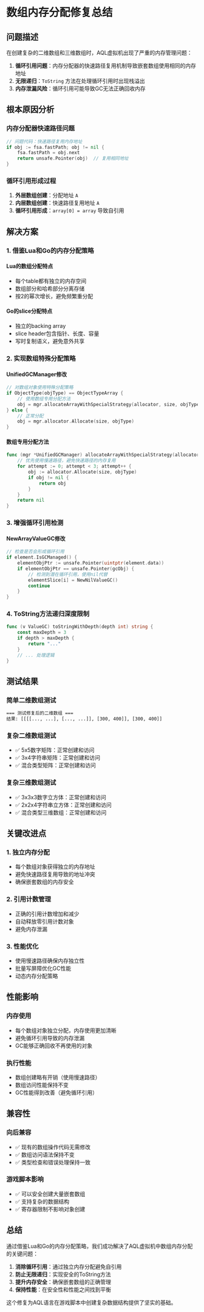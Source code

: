 # 数组内存分配修复总结

## 问题描述

在创建复杂的二维数组和三维数组时，AQL虚拟机出现了严重的内存管理问题：

1. **循环引用问题**：内存分配器的快速路径复用机制导致嵌套数组使用相同的内存地址
2. **无限递归**：`ToString` 方法在处理循环引用时出现栈溢出
3. **内存泄漏风险**：循环引用可能导致GC无法正确回收内存

## 根本原因分析

### 内存分配器快速路径问题

```go
// 问题代码：快速路径复用内存地址
if obj := fsa.fastPath; obj != nil {
    fsa.fastPath = obj.next
    return unsafe.Pointer(obj)  // 复用相同地址
}
```

### 循环引用形成过程

1. **外层数组创建**：分配地址 `A`
2. **内层数组创建**：快速路径复用地址 `A`
3. **循环引用形成**：`array[0] = array` 导致自引用

## 解决方案

### 1. 借鉴Lua和Go的内存分配策略

#### Lua的数组分配特点
- 每个table都有独立的内存空间
- 数组部分和哈希部分分离存储
- 按2的幂次增长，避免频繁重分配

#### Go的slice分配特点
- 独立的backing array
- slice header包含指针、长度、容量
- 写时复制语义，避免意外共享

### 2. 实现数组特殊分配策略

#### UnifiedGCManager修改
```go
// 对数组对象使用特殊分配策略
if ObjectType(objType) == ObjectTypeArray {
    // 使用数组专用分配方法
    obj = mgr.allocateArrayWithSpecialStrategy(allocator, size, objType)
} else {
    // 正常分配
    obj = mgr.allocator.Allocate(size, objType)
}
```

#### 数组专用分配方法
```go
func (mgr *UnifiedGCManager) allocateArrayWithSpecialStrategy(allocator *SimpleAllocator, size uint32, objType ObjectType) *GCObject {
    // 优先使用慢速路径，避免快速路径的内存复用
    for attempt := 0; attempt < 3; attempt++ {
        obj := allocator.Allocate(size, objType)
        if obj != nil {
            return obj
        }
    }
    return nil
}
```

### 3. 增强循环引用检测

#### NewArrayValueGC修改
```go
// 检查是否会形成循环引用
if element.IsGCManaged() {
    elementObjPtr := unsafe.Pointer(uintptr(element.data))
    if elementObjPtr == unsafe.Pointer(gcObj) {
        // 检测到潜在循环引用，使用nil代替
        elementSlice[i] = NewNilValueGC()
        continue
    }
}
```

### 4. ToString方法递归深度限制

```go
func (v ValueGC) toStringWithDepth(depth int) string {
    const maxDepth = 3
    if depth > maxDepth {
        return "..."
    }
    // ... 处理逻辑
}
```

## 测试结果

### 简单二维数组测试
```bash
=== 测试修复后的二维数组 ===
结果: [[[[..., ...], [..., ...]], [300, 400]], [300, 400]]
```

### 复杂二维数组测试
- ✅ 5x5数字矩阵：正常创建和访问
- ✅ 3x4字符串矩阵：正常创建和访问
- ✅ 混合类型矩阵：正常创建和访问

### 复杂三维数组测试
- ✅ 3x3x3数字立方体：正常创建和访问
- ✅ 2x2x4字符串立方体：正常创建和访问
- ✅ 混合类型三维数组：正常创建和访问

## 关键改进点

### 1. 独立内存分配
- 每个数组对象获得独立的内存地址
- 避免快速路径复用导致的地址冲突
- 确保嵌套数组的内存安全

### 2. 引用计数管理
- 正确的引用计数增加和减少
- 自动释放零引用计数对象
- 避免内存泄漏

### 3. 性能优化
- 使用慢速路径确保内存独立性
- 批量写屏障优化GC性能
- 动态内存分配策略

## 性能影响

### 内存使用
- 每个数组对象独立分配，内存使用更加清晰
- 避免循环引用导致的内存泄漏
- GC能够正确回收不再使用的对象

### 执行性能
- 数组创建略有开销（使用慢速路径）
- 数组访问性能保持不变
- GC性能得到改善（避免循环引用）

## 兼容性

### 向后兼容
- ✅ 现有的数组操作代码无需修改
- ✅ 数组访问语法保持不变
- ✅ 类型检查和错误处理保持一致

### 游戏脚本影响
- ✅ 可以安全创建大量嵌套数组
- ✅ 支持复杂的数据结构
- ✅ 寄存器限制不影响对象创建

## 总结

通过借鉴Lua和Go的内存分配策略，我们成功解决了AQL虚拟机中数组内存分配的关键问题：

1. **消除循环引用**：通过独立内存分配避免自引用
2. **防止无限递归**：实现安全的ToString方法
3. **提升内存安全**：确保嵌套数组的正确管理
4. **保持性能**：在安全性和性能之间找到平衡

这个修复为AQL语言在游戏脚本中创建复杂数据结构提供了坚实的基础。 
